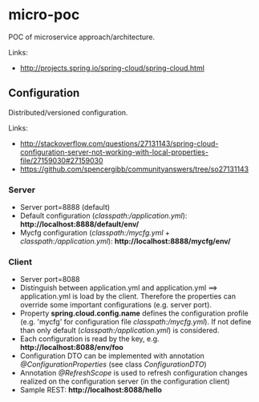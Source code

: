 # micro-poc
POC of microservice approach/architecture.

Links:
* http://projects.spring.io/spring-cloud/spring-cloud.html
 
## Configuration

Distributed/versioned configuration.

Links:

* http://stackoverflow.com/questions/27131143/spring-cloud-configuration-server-not-working-with-local-properties-file/27159030#27159030
* https://github.com/spencergibb/communityanswers/tree/so27131143

### Server
* Server port=8888 (default)
* Default configuration (_classpath:/application.yml_): **http://localhost:8888/default/env/**
* Mycfg configuration (_classpath:/mycfg.yml_ + _classpath:/application.yml_): **http://localhost:8888/mycfg/env/**

### Client
* Server port=8088
* Distinguish between application.yml and application.yml ==> application.yml is load by the client. Therefore the properties 
can override some important configurations (e.g. server port).
* Property **spring.cloud.config.name** defines the configuration profile (e.g. 'mycfg' for configuration 
file _classpath:/mycfg.yml_).  If not define than only default (_classpath:/application.yml_) is considered.
* Each configuration is read by the key, e.g. **http://localhost:8088/env/foo**
* Configuration DTO can be implemented with annotation _@ConfigurationProperties_ (see class _ConfigurationDTO_)
* Annotation _@RefreshScope_ is used to refresh configuration changes realized on the configuration server (in the configuration client)
* Sample REST: **http://localhost:8088/hello**

